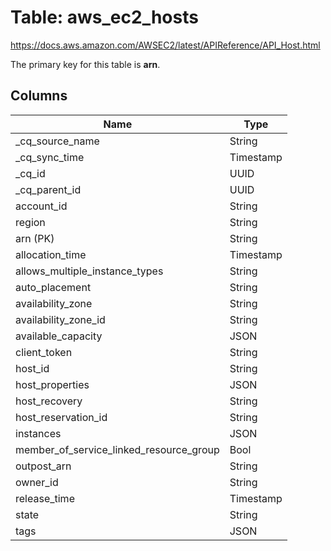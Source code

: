 # Table: aws_ec2_hosts

https://docs.aws.amazon.com/AWSEC2/latest/APIReference/API_Host.html

The primary key for this table is **arn**.



## Columns
| Name          | Type          |
| ------------- | ------------- |
|_cq_source_name|String|
|_cq_sync_time|Timestamp|
|_cq_id|UUID|
|_cq_parent_id|UUID|
|account_id|String|
|region|String|
|arn (PK)|String|
|allocation_time|Timestamp|
|allows_multiple_instance_types|String|
|auto_placement|String|
|availability_zone|String|
|availability_zone_id|String|
|available_capacity|JSON|
|client_token|String|
|host_id|String|
|host_properties|JSON|
|host_recovery|String|
|host_reservation_id|String|
|instances|JSON|
|member_of_service_linked_resource_group|Bool|
|outpost_arn|String|
|owner_id|String|
|release_time|Timestamp|
|state|String|
|tags|JSON|